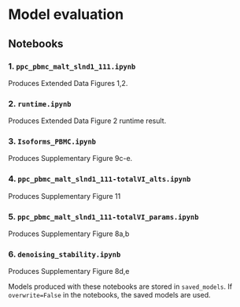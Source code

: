 # Model evaluation

## Notebooks

### 1. `ppc_pbmc_malt_slnd1_111.ipynb`
Produces Extended Data  Figures 1,2.

### 2. `runtime.ipynb`
Produces Extended Data Figure 2 runtime result.

### 3. `Isoforms_PBMC.ipynb`
Produces Supplementary Figure 9c-e.

### 4. `ppc_pbmc_malt_slnd1_111-totalVI_alts.ipynb`
Produces Supplementary Figure 11

### 5. `ppc_pbmc_malt_slnd1_111-totalVI_params.ipynb`
Produces Supplementary Figure 8a,b

### 6. `denoising_stability.ipynb`
Produces Supplementary Figure 8d,e

Models produced with these notebooks are stored in `saved_models`. If `overwrite=False` in the notebooks, the saved models are used.
